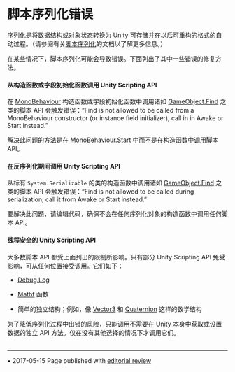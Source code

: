 # 脚本序列化错误

序列化是将数据结构或对象状态转换为 Unity 可存储并在以后可重构的格式的自动过程。（请参阅有关[脚本序列化](script-Serialization.html)的文档以了解更多信息。）

在某些情况下，脚本序列化可能会导致错误。下面列出了其中一些错误的修复方法。

#### 从构造函数或字段初始化函数调用 Unity Scripting API

在 [MonoBehaviour](../ScriptReference/MonoBehaviour.html) 构造函数或字段初始化函数中调用诸如 [GameObject.Find](../ScriptReference/GameObject.Find.html) 之类的脚本 API 会触发错误：“Find is not allowed to be called from a MonoBehaviour constructor (or instance field initializer), call in in Awake or Start instead.”

解决此问题的方法是在 [MonoBehaviour.Start](../ScriptReference/MonoBehaviour.Start.html) 中而不是在构造函数中调用脚本 API。

#### 在反序列化期间调用 Unity Scripting API

从标有 `System.Serializable` 的类的构造函数中调用诸如 [GameObject.Find](../ScriptReference/GameObject.Find.html) 之类的脚本 API 会触发错误：“Find is not allowed to be called during serialization, call it from Awake or Start instead.”

要解决此问题，请编辑代码，确保不会在任何序列化对象的构造函数中调用任何脚本 API。

#### 线程安全的 Unity Scripting API

大多数脚本 API 都受上面列出的限制所影响。只有部分 Unity Scripting API 免受影响，可从任何位置接受调用。它们如下：

* [Debug.Log](../ScriptReference/Debug.Log.html)

* [Mathf](../ScriptReference/Mathf.html) 函数

* 简单的独立结构；例如，像 [Vector3](../ScriptReference/Vector3.html) 和 [Quaternion](../ScriptReference/Quaternion.html) 这样的数学结构

为了降低序列化过程中出错的风险，只能调用不需要在 Unity 本身中获取或设置数据的独立 API 方法。仅在没有其他选择的情况下才调用它们。
<br/><br/>

----

<span class="page-edit">• 2017-05-15  Page published with [editorial review](DocumentationEditorialReview.html)
</span><br/>
